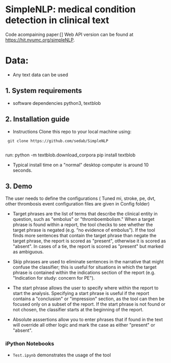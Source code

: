 
# SimpleNLP: medical condition detection in clinical text

Code acompaining paper:[]
Web API version can be found at https://hit.nyumc.org/simpleNLP.

# Data:
* Any text data can be used

## 1. System requirements 
* software dependencies python3, textblob

## 2. Installation guide
* Instructions
Clone this repo to your local machine using:
```
 git clone https://github.com/sedab/SimpleNLP
 
```
run:
python -m textblob.download_corpora
pip install textblob

* Typical install time on a "normal" desktop computer is around 10 seconds.

## 3. Demo
The user needs to define the configurations ( Tuned mi, stroke, pe, dvt, other thrombosis event configuration files are given in Config folder)

* Target phrases are the list of terms that describe the clinical entity in question, such as "embolus" or "thromboembolism." When a target phrase is found within a report, the tool checks to see whether the target phrase is negated (e.g. “no evidence of embolus”). If the tool finds more sentences that contain the target phrase than negate the target phrase, the report is scored as "present", otherwise it is scored as "absent". In cases of a tie, the report is scored as "present" but marked as ambiguous.

* Skip phrases are used to eliminate sentences in the narrative that might confuse the classifier; this is useful for situations in which the target phrase is contained within the indications section of the report (e.g. "Indication for study: concern for PE").

* The start phrase allows the user to specify where within the report to start the analysis. Specifying a start phrase is useful if the report contains a "conclusion" or "impression" section, as the tool can then be focused only on a subset of the report. If the start phrase is not found or not chosen, the classifier starts at the beginning of the report.

* Absolute asssertions allow you to enter phrases that if found in the text will override all other logic and mark the case as either "present" or "absent".

### iPython Notebooks

* ```Test.ipynb``` demonstrates the usage of the tool

